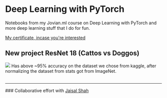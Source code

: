 # Deep Learning with PyTorch

Notebooks from my Jovian.ml course on Deep Learning with PyTorch and more deep learning stuff that I do for fun.

<a href="https://jovian.ml/certificate/MFQWCYJWHE"> My certificate, incase you're interested </a>

## New project ResNet 18 (Cattos vs Doggos)
<img src="https://media.giphy.com/media/Rdx8SHjHhiVUI/giphy.gif" size="100px">
Has above ~95% accuracy on the dataset we chose from kaggle, after normalizing the dataset from stats got from ImageNet.<br>
<br>
<hr>
### Collaborative effort with 
<a href="https://github.com/jaisal1311">Jaisal Shah</a>
